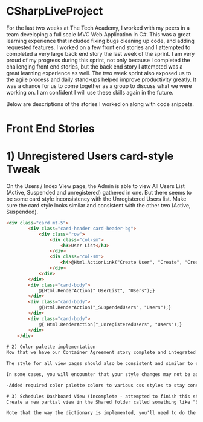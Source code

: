 # CSharpLiveProject

For the last two weeks at The Tech Academy, I worked with my peers in a team developing a full scale MVC Web Application in C#. This was a great learning experience that included fixing bugs cleaning up code, and adding requested features. I worked on a few front end stories and I attempted to completed a very large back end story the last week of the sprint. I am very proud of my progress during this sprint, not only because I completed the challenging front end stories, but the back end story I attempted was a great learning experience as well. The two week sprint also exposed us to the agile process and daily stand-ups helped improve productivity greatly. It was a chance for us to come together as a group to discuss what we were working on. I am confident I will use these skills again in the future. 

Below are descriptions of the stories I worked on along with code snippets.

# Front End Stories

# 1) Unregistered Users card-style Tweak
On the Users / Index View page, the Admin is able to view All Users List (Active, Suspended and unregistered) gathered in one. But there seems to be some card style inconsistency with the Unregistered Users list. Make sure the card style looks similar and consistent with the other two (Active, Suspended). 

```html
<div class="card mt-5">
        <div class="card-header card-header-bg">
            <div class="row">
                <div class="col-sm">
                    <h3>User List</h3>
                </div>
                <div class="col-sm">
                    <h4>@Html.ActionLink("Create User", "Create", "CreateUserRequest", null, new { @class = "float-right text-dark" })</h4>
                </div>
            </div>
        </div>
        <div class="card-body">
            @{Html.RenderAction("_UserList", "Users");}
        </div>
        <div class="card-body">
            @{Html.RenderAction("_SuspendedUsers", "Users");}
        </div>
        <div class="card-body">
            @{ Html.RenderAction("_UnregisteredUsers", "Users");}
        </div>
    </div>
    
# 2) Color palette implementation
Now that we have our Container Agreement story complete and integrated into the master branch, it's time to use the Color-palette prepared for the entire site. (see the image  "Colorpalette2.png" in Content/images folder) . All the color style used in the entire site should make use of NO other color but these given colors only. These colors are names as root colors at the top of the Site.css page to make them easier to apply.

The style for all view pages should also be consistent and similar to each other.  (Tips:  All Index and Create pages can have the same background-color while all edit/detail/delete view pages can use another bg-color).

In some cases, you will encounter that your style changes may not be applied to some containers. This could be because the id attribute taking precedence over class declarations. Find a way to fix these issues too. 

-Added required color palette colors to various css styles to stay consistent with design pattern and corrected overriding classes/id's.

# 3) Schedules Dashboard View (incomplete - attempted to finish this story)
Create a new partial view in the Shared folder called something like "SchedulesPartial" (you can call it what you like). It should have a matching method in the schedule controller. This should essentially look the same as the Schedule index view, and use the same dictionary process. However, this process should automatically filter based on the logged in user. If the user is an admin, it should show all schedules. If a user is a manager, it should show all schedules associated with that users scheduled or managed jobs (see My Jobs for this filtering). If a user is an employee, it should show only the scheduled items for that user.

Note that the way the dictionary is implemented, you'll need to do the filtering of the list before sending it to the function that creates the dictionary.
